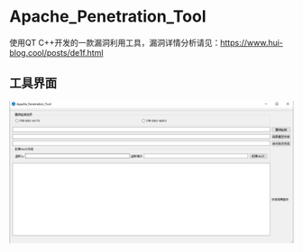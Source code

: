 # Apache_Penetration_Tool
使用QT C++开发的一款漏洞利用工具，漏洞详情分析请见：https://www.hui-blog.cool/posts/de1f.html

## 工具界面
![1.png](https://github.com/wangfly-me/Apache_Penetration_Tool/blob/main/images/1.png)
